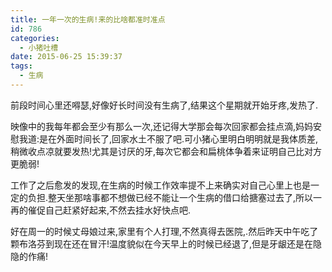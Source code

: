 ```yaml
---
title: 一年一次的生病!来的比啥都准时准点
id: 786
categories:
  - 小猪吐槽
date: 2015-06-25 15:39:37
tags:
  - 生病
---
```


前段时间心里还嘚瑟,好像好长时间没有生病了,结果这个星期就开始牙疼,发热了.

映像中的我每年都会至少有那么一次,还记得大学那会每次回家都会挂点滴,妈妈安慰我道:是在外面时间长了,回家水土不服了吧.可小猪心里明白明明就是我体质差,稍微收点凉就要发热!尤其是讨厌的牙,每次它都会和扁桃体争着来证明自己比对方更脆弱!

工作了之后愈发的发现,在生病的时候工作效率提不上来确实对自己心里上也是一定的负担.整天坐那啥事都不想做已经不能让一个生病的借口给搪塞过去了,所以一再的催促自己赶紧好起来,不然去挂水好快点吧.

好在周一的时候丈母娘过来,家里有个人打理,不然真得去医院,.然后昨天中午吃了颗布洛芬到现在还在冒汗!温度貌似在今天早上的时候已经退了,但是牙龈还是在隐隐的作痛!
